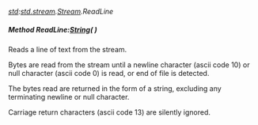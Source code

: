 _[std](../../modules/std/std-module.md):[std.stream](../../modules/std/std-stream.md).[Stream](../../modules/std/std-stream-stream.md).ReadLine_
##### Method ReadLine:[String](../../modules/wonkey/wonkey-types-string.md)(  )
Reads a line of text from the stream.

Bytes are read from the stream until a newline character (ascii code 10) or null character (ascii code 0) is read, or end of file is detected.

The bytes read are returned in the form of a string, excluding any terminating newline or null character.

Carriage return characters (ascii code 13) are silently ignored.
